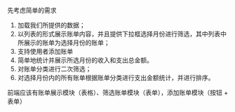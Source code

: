 先考虑简单的需求

1. 加载我们所提供的数据；
2. 以列表的形式展示账单内容，并且提供下拉框选择月份进行筛选，其中列表中所展示的账单为选择月份的账单；
3. 支持使用者添加账单
4. 简单地统计并展示所选月份的收入和支出总金额。
5. 对账单分类进行二次筛选；
6. 对选择月份内的所有账单根据账单分类进行支出金额统计，并进行排序。

前端应该有账单展示模块（表格）、筛选账单模块（表单），添加账单模块（按钮 + 表单）

